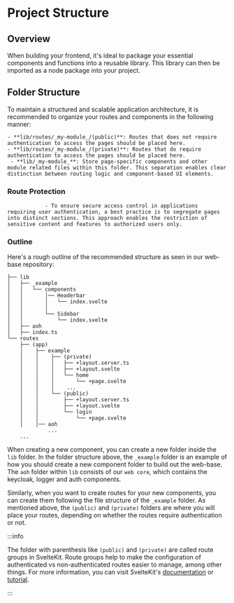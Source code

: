 # Project Structure

## Overview

When building your frontend, it's ideal to package your essential components and functions into a reusable library. This library can then be imported as a node package into your project.

## Folder Structure

To maintain a structured and scalable application architecture, it is recommended to organize your routes and components in the following manner:

    - **lib/routes/_my-module_/(public)**: Routes that does not require authentication to access the pages should be placed here.
    - **lib/routes/_my-module_/(private)**: Routes that do require authentication to access the pages should be placed here.
     - **lib/_my-module_**: Store page-specific components and other module related files within this folder. This separation enables clear distinction between routing logic and component-based UI elements.

### Route Protection

                - To ensure secure access control in applications requiring user authentication, a best practice is to segregate pages into distinct sections. This approach enables the restriction of sensitive content and features to authorized users only.

### Outline

Here's a rough outline of the recommended structure as seen in our web-base repository:

```
├── lib
│   ├── _example
│   │   └── components
│   │       │── Headerbar
│   │       │   └── index.svelte
│   │       │
│   │       └── Sidebar
│   │           └── index.svelte
│   ├── aoh
│   ├── index.ts
└── routes
    ├── (app)
    │    ├── example
    │    │    ├── (private)
    │    │    │   ├── +layout.server.ts
    │    │    │   ├── +layout.svelte
    │    │    │   └── home
    │    │    │       └── +page.svelte
    │    │    │    ...
    │    │    └── (public)
    │    │        ├── +layout.server.ts
    │    │        ├── +layout.svelte
    │    │        └── login
    │    │            └── +page.svelte
    │    │── aoh
             ...
    ...
```

When creating a new component, you can create a new folder inside the `lib` folder. In the folder structure above, the `_example` folder is an example of how
you should create a new component folder to build out the web-base. The `aoh` folder within `lib` consists of our `web core`, which contains the keycloak,
logger and auth components.

Similarly, when you want to create routes for your new components, you can create them following the file structure of the `_example` folder. As mentioned
above, the `(public)` and `(private)` folders are where you will place your routes, depending on whether the routes require authentication or not.

:::info

The folder with parenthesis like `(public)` and `(private)` are called route groups in SvelteKit. Route groups help to make the configuration of
authenticated vs non-authenticated routes easier to manage, among other things. For more information, you can visit SvelteKit's
[documentation](https://kit.svelte.dev/docs/advanced-routing#advanced-layouts) or [tutorial](https://learn.svelte.dev/tutorial/route-groups).

:::
